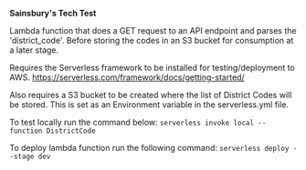 **Sainsbury's Tech Test**

Lambda function that does a GET request to an API endpoint and parses the 'district_code'. Before storing the codes in an S3 bucket for consumption at a later stage.

Requires the Serverless framework to be installed for testing/deployment to AWS. https://serverless.com/framework/docs/getting-started/

Also requires a S3 bucket to be created where the list of District Codes will be stored. This is set as an Environment variable in the serverless.yml file.

To test locally run the command below:
`serverless invoke local --function DistrictCode`

To deploy lambda function run the following command:
`serverless deploy --stage dev`